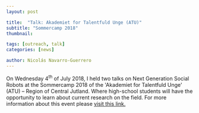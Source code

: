 ```yaml
---
layout: post

title:  "Talk: Akademiet for Talentfuld Unge (ATU)"
subtitle: "Sommercamp 2018"
thumbnail: 

tags: [outreach, talk]
categories: [news]

author: Nicolás Navarro-Guerrero
---
```

On Wednesday 4<sup>th</sup> of July 2018, I held two talks on Next Generation Social Robots at the Sommercamp 2018 of the 'Akademiet for Talentfuld Unge' (ATU) &ndash; Region of Central Jutland. Where high-school students will have the opportunity to learn about current research on the field. For more information about this event please <a href="https://www.atumidt.dk/" target="_blank">visit this link.</a>
<!--more-->


